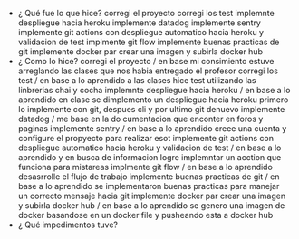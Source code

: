 * ¿ Qué fue lo que hice?
corregi el proyecto 
corregi los test
implemnte despliegue hacia heroku
implemente datadog
implemente sentry
implemente git actions con despliegue automatico hacia heroku y validacion de test
implmente git flow
implemente buenas practicas de git
implemente docker par crear una imagen y subirla docker hub
* ¿ Como lo hice?
corregi el proyecto / en base mi consimiento estuve arreglando las clases que nos habia entregado el profesor
corregi los test / en base a lo aprendido a las clases hice test utilizando las linbrerias chai y cocha 
implemnte despliegue hacia heroku / en base a lo aprendido en clase se dimplemento un despliegue hacia heroku primero lo implemente con git, despues cli y por ultimo git denuevo
implemente datadog / me base en la do cumentacion que enconter en foros y paginas 
implemente sentry / en base a lo aprendido creee una cuenta y configure el propyecto para realizar esot
implemente git actions con despliegue automatico hacia heroku y validacion de test / en base a lo aprendido y en busca de informacion logre implemntar un acction que funciona para mistareas
implmente git flow / en base a lo aprendido desasrrolle el flujo de trabajo
implemente buenas practicas de git / en base a lo aprendido se implementaron buenas practicas para manejar un correcto mensaje hacia git
implemente docker par crear una imagen y subirla docker hub / en base a lo aprendido se genero una imagen de docker basandose en un docker file y pusheando esta a docker hub
* ¿ Qué impedimentos tuve?

